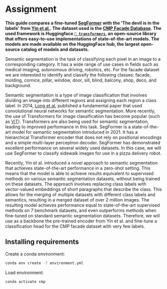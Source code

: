 # Assignment

**This guide compares a fine-tuned [SegFormer](https://arxiv.org/abs/2105.15203) with the 'The devil is in the labels' from [Yin et al.](https://arxiv.org/abs/2202.02002). The dataset used is the [CMP Facade Database](https://cmp.felk.cvut.cz/~tylecr1/facade/). The used framework is Huggingface [`🤗 transformers`](https://huggingface.co/transformers), an open-source library that offers easy-to-use implementations of state-of-the-art models. The models are made available on the HuggingFace hub, the largest open-source catalog of models and datasets.**

Semantic segmentation is the task of classifying each pixel in an image to a corresponding category. It has a wide range of use cases in fields such as medical imaging, autonomous driving, robotics, etc. For the facade dataset we are interested to identify and classify the following classes: facade, molding, cornice, pillar, window, door, sill, blind, balcony, shop, deco, and background.

Semantic segmentation is a type of image classification that involves dividing an image into different regions and assigning each region a class label. In 2014, [Long et al.](https://arxiv.org/abs/1411.4038) published a fundamental paper that used convolutional neural networks for semantic segmentation. More recently, the use of Transformers for image classification has become popular (such as [ViT](https://huggingface.co/blog/fine-tune-vit)). Transformers are also being used for semantic segmentation, leading to improved performance in this task. SegFormer is a state-of-the-art model for semantic segmentation introduced in 2021. It has a hierarchical Transformer encoder that does not rely on positional encodings and a simple multi-layer perceptron decoder. SegFormer has demonstrated excellent performance on several widely used datasets. In this case, we will use SegFormer to classify sidewalk images for use in a pizza delivery robot.

Recently, Yin et al. introduced a novel approach to semantic segmentation that achieves state-of-the-art performance in a zero-shot setting. This means that the model is able to achieve results equivalent to supervised methods on various semantic segmentation datasets, without being trained on these datasets. The approach involves replacing class labels with vector-valued embeddings of short paragraphs that describe the class. This allows for the merging of multiple datasets with different class labels and semantics, resulting in a merged dataset of over 2 million images. The resulting model achieves performance equal to state-of-the-art supervised methods on 7 benchmark datasets, and even outperforms methods when fine-tuned on standard semantic segmentation datasets. Therefore, we will use as a backbone the pre-trained encoder from Yin et al. and fine-tune a classification head for the CMP facade dataset with very few labels.


## Installing requirements

Create a conda environment:

```bash
conda env create -f environment.yml
```

Load environment:

```bash
conda activate cmp
```


